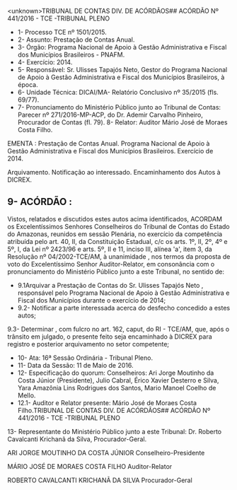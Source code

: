 &lt;unknown&gt;TRIBUNAL DE CONTAS DIV. DE ACÓRDÃOS## ACÓRDÃO Nº 441/2016 - TCE -TRIBUNAL PLENO

- 1- Processo TCE nº 1501/2015.
- 2- Assunto: Prestação de Contas Anual.
- 3- Órgão: Programa Nacional de Apoio à Gestão Administrativa e Fiscal dos Municípios Brasileiros - PNAFM.
- 4- Exercício: 2014.
- 5-  Responsável: Sr.  Ulisses  Tapajós  Neto,  Gestor  do  Programa  Nacional  de  Apoio  à Gestão Administrativa e Fiscal dos Municípios Brasileiros, à época.
- 6- Unidade Técnica: DICAI/MA- Relatório Conclusivo nº 35/2015 (fls. 69/77).
- 7-  Pronunciamento  do Ministério Público  junto  ao Tribunal  de Contas: Parecer  nº 271/2016-MP-ACP, do Dr. Ademir Carvalho Pinheiro, Procurador de Contas (fl. 79). 8- Relator: Auditor Mário José de Moraes Costa Filho.

EMENTA :  Prestação  de  Contas  Anual. Programa Nacional de Apoio à Gestão Administrativa e Fiscal dos Municípios Brasileiros. Exercício de 2014.

Arquivamento. Notificação ao interessado. Encaminhamento dos Autos à DICREX.

## 9- ACÓRDÃO :

Vistos, relatados e discutidos estes autos acima identificados, ACORDAM os Excelentíssimos Senhores Conselheiros do Tribunal de Contas do Estado do Amazonas, reunidos em sessão Plenária, no exercício da competência atribuída pelo  art.  40,  II, da Constituição Estadual, c/c os arts. 1º, II, 2º, 4º e 5º, I, da Lei nº 2423/96 e arts. 5º, II e 11, inciso  III,  alínea  'a',  item  3,  da  Resolução  nº  04/2002-TCE/AM, à  unanimidade ,  nos termos da proposta de voto do Excelentíssimo Senhor Auditor-Relator, em consonância com o pronunciamento do Ministério Público junto a este Tribunal, no sentido de:

- 9.1Arquivar a Prestação  de  Contas  do  Sr. Ulisses  Tapajós  Neto , responsável  pelo  Programa  Nacional  de  Apoio  à  Gestão  Administrativa  e  Fiscal  dos Municípios durante o exercício de 2014;
- 9.2-  Notificar  a  parte  interessada acerca  do  desfecho  concedido  a  estes autos;

9.3- Determinar , com fulcro no art. 162, caput, do RI - TCE/AM, que, após o trânsito em julgado, o presente feito seja encaminhado à DICREX para registro e posterior arquivamento no setor competente;

- 10- Ata: 16ª Sessão Ordinária - Tribunal Pleno.
- 11- Data da Sessão: 11 de Maio de 2016.
- 12-  Especificação  do  quorum: Conselheiros:  Ari  Jorge  Moutinho  da  Costa  Júnior (Presidente), Julio Cabral, Érico Xavier Desterro e Silva, Yara  Amazônia Lins Rodrigues dos Santos, Mario Manoel Coelho de Mello.
- 12.1- Auditor e Relator presente: Mário José de Moraes Costa Filho.TRIBUNAL DE CONTAS DIV. DE ACÓRDÃOS## ACÓRDÃO Nº 441/2016 - TCE -TRIBUNAL PLENO

13- Representante do Ministério Público junto a este Tribunal: Dr. Roberto Cavalcanti Krichanã da Silva, Procurador-Geral.

ARI JORGE MOUTINHO DA COSTA JÚNIOR Conselheiro-Presidente

MÁRIO JOSÉ DE MORAES COSTA FILHO Auditor-Relator

ROBERTO CAVALCANTI KRICHANÃ DA SILVA Procurador-Geral
